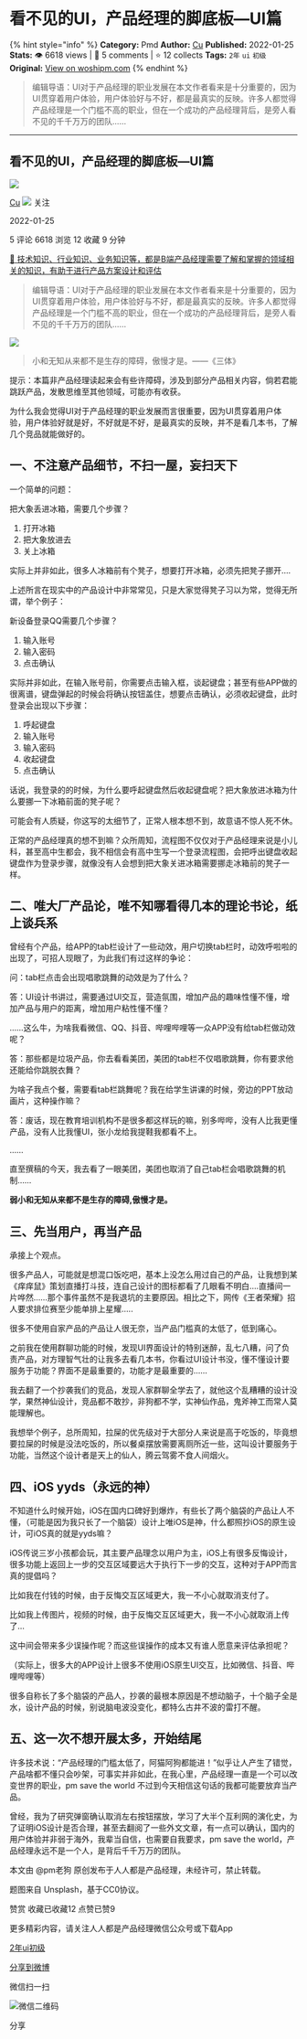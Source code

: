 # 看不见的UI，产品经理的脚底板—UI篇
{% hint style="info" %}
**Category:** Pmd
**Author:** [Cu](https://www.woshipm.com/u/926366)
**Published:** 2022-01-25  
**Stats:** 👁️ 6618 views | 💬 5 comments | ⭐ 12 collects
**Tags:** `2年` `ui` `初级`
**Original:** [View on woshipm.com](https://www.woshipm.com/pmd/5298485.html)
{% endhint %}
> 编辑导语：UI对于产品经理的职业发展在本文作者看来是十分重要的，因为UI贯穿着用户体验，用户体验好与不好，都是最真实的反映。许多人都觉得产品经理是一个门槛不高的职业，但在一个成功的产品经理背后，是旁人看不见的千千万万的团队……

---

## 看不见的UI，产品经理的脚底板—UI篇

[![](https://image.woshipm.com/wp-files/2022/01/0DYE7CdWPTiQbRQjuDcD.jpg!/both/72x72)](https://www.woshipm.com/u/926366)

[Cu](https://www.woshipm.com/u/926366) ![](https://static.woshipm.com/tag/1101_1@2x.png) 关注

2022-01-25

5 评论 6618 浏览 12 收藏 9 分钟

[🔗 技术知识、行业知识、业务知识等，都是B端产品经理需要了解和掌握的领域相关的知识，有助于进行产品方案设计和评估](https://ke.qidianla.com/courses/bcpm)

> 编辑导语：UI对于产品经理的职业发展在本文作者看来是十分重要的，因为UI贯穿着用户体验，用户体验好与不好，都是最真实的反映。许多人都觉得产品经理是一个门槛不高的职业，但在一个成功的产品经理背后，是旁人看不见的千千万万的团队……

![](https://image.yunyingpai.com/wp/2022/01/2Uf2t1WhSufIIv1gReFu.jpg)

> 小和无知从来都不是生存的障碍，傲慢才是。——《三体》

提示：本篇非产品经理读起来会有些许障碍，涉及到部分产品相关内容，倘若君能跳跃产品，发散思维至其他领域，可能亦有收获。

为什么我会觉得UI对于产品经理的职业发展而言很重要，因为UI贯穿着用户体验，用户体验好就是好，不好就是不好，是最真实的反映，并不是看几本书，了解几个竞品就能做好的。

## 一、不注意产品细节，不扫一屋，妄扫天下

一个简单的问题：

把大象丢进冰箱，需要几个步骤？

1.  打开冰箱
2.  把大象放进去
3.  关上冰箱

实际上并非如此，很多人冰箱前有个凳子，想要打开冰箱，必须先把凳子挪开….

上述所言在现实中的产品设计中非常常见，只是大家觉得凳子习以为常，觉得无所谓，举个例子：

新设备登录QQ需要几个步骤？

1.  输入账号
2.  输入密码
3.  点击确认

实际并非如此，在输入账号前，你需要点击输入框，谈起键盘；甚至有些APP做的很离谱，键盘弹起的时候会将确认按钮盖住，想要点击确认，必须收起键盘，此时登录会出现以下步骤：

1.  呼起键盘
2.  输入账号
3.  输入密码
4.  收起键盘
5.  点击确认

话说，我登录的的时候，为什么要呼起键盘然后收起键盘呢？把大象放进冰箱为什么要挪一下冰箱前面的凳子呢？

可能会有人质疑，你这写的太细节了，正常人根本想不到，故意语不惊人死不休。

正常的产品经理真的想不到嘛？众所周知，流程图不仅仅对于产品经理来说是小儿科，甚至高中生都会，我不相信会有高中生写一个登录流程图，会把呼出键盘收起键盘作为登录步骤，就像没有人会想到把大象关进冰箱需要挪走冰箱前的凳子一样。

## 二、唯大厂产品论，唯不知哪看得几本的理论书论，纸上谈兵系

曾经有个产品，给APP的tab栏设计了一些动效，用户切换tab栏时，动效呼啦啦的出现了，可招人现眼了，为此我们有过这样的争论：

问：tab栏点击会出现唱歌跳舞的动效是为了什么？

答：UI设计书讲过，需要通过UI交互，营造氛围，增加产品的趣味性懂不懂，增加产品与用户的距离，增加用户粘性懂不懂？

……这么牛，为啥我看微信、QQ、抖音、哔哩哔哩等一众APP没有给tab栏做动效呢？

答：那些都是垃圾产品，你去看看美团，美团的tab栏不仅唱歌跳舞，你有要求他还能给你跳脱衣舞？

为啥子我点个餐，需要看tab栏跳舞呢？我在给学生讲课的时候，旁边的PPT放动画片，这种操作嘛？

答：废话，现在教育培训机构不是很多都这样玩的嘛，别多哔哔，没有人比我更懂产品，没有人比我懂UI，张小龙给我提鞋我都看不上。

……

直至撰稿的今天，我去看了一眼美团，美团也取消了自己tab栏会唱歌跳舞的机制……

**弱小和无知从来都不是生存的障碍,傲慢才是。**

## 三、先当用户，再当产品

承接上个观点。

很多产品人，可能就是想混口饭吃吧，基本上没怎么用过自己的产品，让我想到某《痒痒鼠》策划直播打斗技，连自己设计的图标都看了几眼看不明白….直播间一片哗然……那个事件虽然不是我退坑的主要原因。相比之下，网传《王者荣耀》招人要求排位赛至少能单排上星耀…..

很多不使用自家产品的产品让人很无奈，当产品门槛真的太低了，低到痛心。

之前我在使用群聊功能的时候，发现UI界面设计的特别迷醉，乱七八糟，问了负责产品，对方理智气壮的让我多去看几本书，你看过UI设计书没，懂不懂设计要服务于功能？界面不是最重要的，功能才是最重要的……

我去翻了一个抄袭我们的竞品，发现人家群聊全学去了，就他这个乱糟糟的设计没学，果然神仙设计，竞品都不敢抄，非狗都不学，实神仙作品，鬼斧神工而常人莫能理解也。

我想举个例子，总所周知，拉屎的优先级对于大部分人来说是高于吃饭的，毕竟想要拉屎的时候是没法吃饭的，所以餐桌摆放需要离厕所近一些，这叫设计要服务于功能，当然这个设计者是天上的仙人，腾云驾雾不食人间烟火。

## 四、iOS yyds（永远的神）

不知道什么时候开始，iOS在国内口碑好到爆炸，有些长了两个脑袋的产品让人不懂，（可能是因为我只长了一个脑袋）设计上唯iOS是神，什么都照抄iOS的原生设计，可iOS真的就是yyds嘛？

iOS传说三岁小孩都会玩，其主要产品理念以用户为主，iOS上有很多反悔设计，很多功能上返回上一步的交互区域要远大于执行下一步的交互，这种对于APP而言真的提倡吗？

比如我在付钱的时候，由于反悔交互区域更大，我一不小心就取消支付了。

比如我上传图片，视频的时候，由于反悔交互区域更大，我一不小心就取消上传了…

这中间会带来多少误操作呢？而这些误操作的成本又有谁人愿意来评估承担呢？

（实际上，很多大的APP设计上很多不使用iOS原生UI交互，比如微信、抖音、哔哩哔哩等）

很多自称长了多个脑袋的产品人，抄袭的最根本原因是不想动脑子，十个脑子全是水，设计产品的时候，别说脑电波没变化，都特么古井不波的雷打不醒。

## 五、这一次不想开展太多，开始结尾

许多技术说：“产品经理的门槛太低了，阿猫阿狗都能进！”似乎让人产生了错觉，产品啥都不懂只会吵架，可事实并非如此，在我心里，产品经理一直是一个可以改变世界的职业，pm save the world 不过到今天相信这句话的我都可能要放弃当产品。

曾经，我为了研究弹窗确认取消左右按钮摆放，学习了大半个互利网的演化史，为了证明iOS设计是否合理，甚至去翻阅了一些外文文章，有一点可以确认，国内的用户体验并非弱于海外，我辈当自信，也需要自我要求，pm save the world，产品经理永远不是一个人，是背后千千万万的团队。

本文由 @pm老狗 原创发布于人人都是产品经理，未经许可，禁止转载。

题图来自 Unsplash，基于CC0协议。

赞赏 收藏已收藏12 点赞已赞9

更多精彩内容，请关注人人都是产品经理微信公众号或下载App

[2年](https://www.woshipm.com/tag/2%e5%b9%b4)[ui](https://www.woshipm.com/tag/ui)[初级](https://www.woshipm.com/tag/%e5%88%9d%e7%ba%a7)

[分享到微博](https://service.weibo.com/share/share.php?appkey=2775287854&title=看不见的UI，产品经理的脚底板—UI篇&url=https://www.woshipm.com/pmd/5298485.html&pic=https://image.yunyingpai.com/wp/2022/01/2Uf2t1WhSufIIv1gReFu.jpg)

微信扫一扫

![微信二维码](https://api.pwmqr.com/qrcode/create/?url=https://www.woshipm.com/pmd/5298485.html)

分享